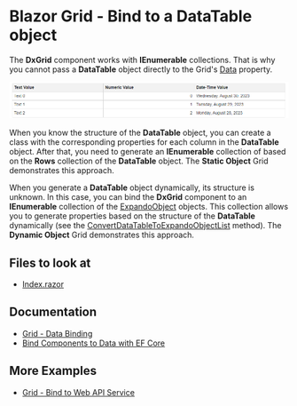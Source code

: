 
# Blazor Grid - Bind to a DataTable object

The **DxGrid** component works with **IEnumerable** collections. That is why you cannot pass a **DataTable** object directly to the Grid's [Data](https://docs.devexpress.com/Blazor/DevExpress.Blazor.DxGrid.Data) property. 

![Grid - Bind to DataTable](bind-grid-to-datatable.png)

When you know the structure of the **DataTable** object, you can create a class with the corresponding properties for each column in the **DataTable** object. After that, you need to generate an **IEnumerable** collection of based on the **Rows** collection of the **DataTable** object. The **Static Object** Grid demonstrates this approach.

When you generate a **DataTable** object dynamically, its structure is unknown. In this case, you can bind the **DxGrid** component to an **IEnumerable** collection of the [ExpandoObject](https://docs.microsoft.com/en-us/dotnet/api/system.dynamic.expandoobject?view=netframework-4.8) objects. This collection allows you to generate properties based on the structure of the **DataTable** dynamically (see the [ConvertDataTableToExpandoObjectList](./CS/BindToDataTable/Pages/Index.razor#L64) method). The **Dynamic Object** Grid demonstrates this approach.

<!-- default file list -->
## Files to look at

* [Index.razor](./CS/BindToDataTable/Pages/Index.razor)
<!-- default file list end -->

## Documentation

* [Grid - Data Binding](https://docs.devexpress.com/Blazor/403737/components/grid/bind-to-data)
* [Bind Components to Data with EF Core](https://docs.devexpress.com/Blazor/403167/common-concepts/data-binding/bind-components-to-data-with-entity-framework-core)

## More Examples

* [Grid - Bind to Web API Service](https://github.com/DevExpress-Examples/blazor-DxGrid-Bind-To-Web-Api-Service)
